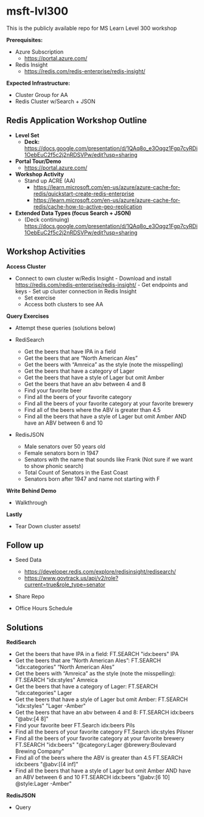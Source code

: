 # msft-lvl300
This is the publicly available repo for MS Learn Level 300 workshop

**Prerequisites:**
- Azure Subscription
  - https://portal.azure.com/
- Redis Insight
  - https://redis.com/redis-enterprise/redis-insight/

**Expected Infrastructure:**
- Cluster Group for AA
- Redis Cluster w/Search + JSON
  
Redis Application Workshop Outline
------------------------------------------

- **Level Set**
  - **Deck:** https://docs.google.com/presentation/d/1QAq8o_e3Oqgz1Fgp7cyRDi1OebEuC2f5c2j2nRDSVPw/edit?usp=sharing
- **Portal Tour/Demo**
  - https://portal.azure.com/
- **Workshop Activity**
	- Stand up ACRE (AA)
    	- https://learn.microsoft.com/en-us/azure/azure-cache-for-redis/quickstart-create-redis-enterprise
    	- https://learn.microsoft.com/en-us/azure/azure-cache-for-redis/cache-how-to-active-geo-replication
- **Extended Data Types (focus Search + JSON)**
  - (Deck continuing) https://docs.google.com/presentation/d/1QAq8o_e3Oqgz1Fgp7cyRDi1OebEuC2f5c2j2nRDSVPw/edit?usp=sharing

Workshop Activities
--------------------------------------------------
**Access Cluster**
- Connect to own cluster w/Redis Insight 
  		- Download and install https://redis.com/redis-enterprise/redis-insight/
      		- Get endpoints and keys
      		- Set up cluster connection in Redis Insight
	- Set exercise
	- Access both clusters to see AA
  
**Query Exercises**
- Attempt these queries (solutions below)
- RediSearch
    - Get the beers that have IPA in a field
    - Get the beers that are “North American Ales”
    - Get the beers with “Amreica” as the style (note the misspelling)
    - Get the beers that have a category of Lager
    - Get the beers that have a style of Lager but omit Amber
    - Get the beers that have an abv between 4 and 8
    - Find your favorite beer
    - Find all the beers of your favorite category
    - Find all the beers of your favorite category at your favorite brewery
    - Find all of the beers where the ABV is greater than 4.5
    - Find all the beers that have a style of Lager but omit Amber AND have an ABV between 6 and 10


- RedisJSON
    - Male senators over 50 years old
    - Female senators born in 1947
    - Senators with the name that sounds like Frank (Not sure if we want to show phonic search)
    - Total Count of Senators in the East Coast
    - Senators born after 1947 and name not starting with F

**Write Behind Demo**
  - Walkthrough
  
**Lastly**
- Tear Down cluster assets!

Follow up
--------------------------------------------------

- Seed Data
  - https://developer.redis.com/explore/redisinsight/redisearch/
  - https://www.govtrack.us/api/v2/role?current=true&role_type=senator

- Share Repo
- Office Hours Schedule


Solutions
---------------------------------------------------

**RediSearch**
- Get the beers that have IPA in a field:
FT.SEARCH "idx:beers" IPA
- Get the beers that are “North American Ales”:
FT.SEARCH "idx:categories" “North American Ales”
- Get the beers with “Amreica” as the style (note the misspelling):
FT.SEARCH "idx:styles" Amreica
- Get the beers that have a category of Lager:
FT.SEARCH "idx:categories" Lager
- Get the beers that have a style of Lager but omit Amber:
FT.SEARCH "idx:styles" "Lager -Amber"
- Get the beers that have an abv between 4 and 8:
FT.SEARCH idx:beers "@abv:[4 8]"
- Find your favorite beer
FT.Search idx:beers Pils
- Find all the beers of your favorite category
FT.Search idx:styles Pilsner
- Find all the beers of your favorite category at your favorite brewery
FT.SEARCH "idx:beers" "@category:Lager @brewery:Boulevard Brewing Company"
- Find all of the beers where the ABV is greater than 4.5
FT.SEARCH idx:beers "@abv:[(4 inf]"
- Find all the beers that have a style of Lager but omit Amber AND have an ABV between 6 and 10
FT.SEARCH idx:beers "@abv:[6 10] @style:Lager -Amber"

**RedisJSON**
- Query

